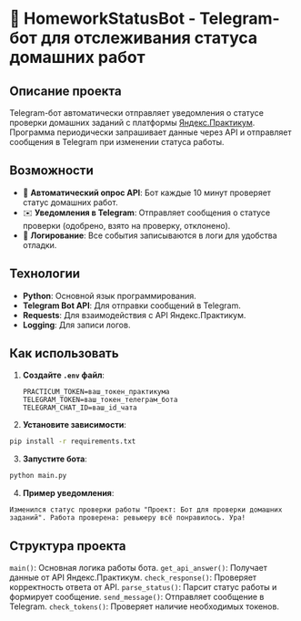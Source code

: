 # 🤖 HomeworkStatusBot - Telegram-бот для отслеживания статуса домашних работ

## Описание проекта

Telegram-бот автоматически отправляет уведомления о статусе проверки домашних заданий с платформы [Яндекс.Практикум](https://practicum.yandex.ru). Программа периодически запрашивает данные через API и отправляет сообщения в Telegram при изменении статуса работы.

## Возможности

- 🔄 **Автоматический опрос API**: Бот каждые 10 минут проверяет статус домашних работ.  
- ✉️ **Уведомления в Telegram**: Отправляет сообщения о статусе проверки (одобрено, взято на проверку, отклонено).  
- 📝 **Логирование**: Все события записываются в логи для удобства отладки.  

## Технологии

- **Python**: Основной язык программирования.  
- **Telegram Bot API**: Для отправки сообщений в Telegram.  
- **Requests**: Для взаимодействия с API Яндекс.Практикум.  
- **Logging**: Для записи логов.  

## Как использовать

1. **Создайте `.env` файл**:
   ```env
   PRACTICUM_TOKEN=ваш_токен_практикума
   TELEGRAM_TOKEN=ваш_токен_телеграм_бота
   TELEGRAM_CHAT_ID=ваш_id_чата
   ```

2. **Установите зависимости**:
```bash
pip install -r requirements.txt
```
3. **Запустите бота**:
```bash
python main.py
```
4. **Пример уведомления**:
```
Изменился статус проверки работы "Проект: Бот для проверки домашних заданий". Работа проверена: ревьюеру всё понравилось. Ура!
```

## Структура проекта

`main()`: Основная логика работы бота.
`get_api_answer()`: Получает данные от API Яндекс.Практикум.
`check_response()`: Проверяет корректность ответа от API.
`parse_status()`: Парсит статус работы и формирует сообщение.
`send_message()`: Отправляет сообщение в Telegram.
`check_tokens()`: Проверяет наличие необходимых токенов.
